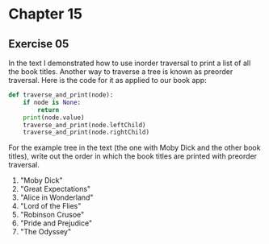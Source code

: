 # Chapter 15

## Exercise 05

In the text I demonstrated how to use inorder traversal to print a list of all the book titles. Another way to traverse a tree is known as preorder traversal. Here is the code for it as applied to our book app:
```python
def traverse_and_print(node):
    if node is None:
        return
    print(node.value)
    traverse_and_print(node.leftChild)
    traverse_and_print(node.rightChild)
```
For the example tree in the text (the one with Moby Dick and the other book titles), write out the order in which the book titles are printed with preorder traversal.

1. "Moby Dick"
2. "Great Expectations"
3. "Alice in Wonderland"
4. "Lord of the Flies"
5. "Robinson Crusoe"
6. "Pride and Prejudice"
7. "The Odyssey"